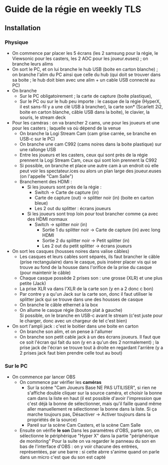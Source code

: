 # Guide de la régie en weekly TLS
## Installation
### Physique
- On commence par placer les 5 écrans (les 2 samsung pour la régie, le Viewsonic pour les casters, les 2 AOC pour les joueur.euses) ; on branche leurs alims  
- On sort le PC, et on lui branche le hub USB (boite en carton blanche) ; on branche l'alim du PC ainsi que celle du hub (qui doit se trouver dans sa boite ; le hub doit bien avec une alim + un cable USB connecté au PC)  
- On branche
  - Sur le PC obligatoirement ; la carte de capture (boite plastique),
  - Sur le PC ou sur le hub peu importe : le casque de la régie (HyperX, il est sans-fil y a une clé USB à brancher), la carte son* (Scarlett 2i2, boite en carton blanche, câble USB dans la boite), le clavier, la souris, le stream deck
- Pour les caméras : on va brancher 2 cams, une pour les joueurs et une pour les casters ; laquelle va où dépend de la venue
  - On branche la Logi Stream Cam (cam grise carrée, se branche en USB-c sur le PC)
  - On branche une cam C992 (cams noires dans la boite plastique) sur une rallonge USB 
  - Entre les joueurs et les casters, ceux qui sont près de la régie prennent la Logi Stream Cam, ceux qui sont loin prennent la C992
  - Si possible, on branche et place une autre cam à un endroit où elle peut voir les spectateur.ices ou alors un plan large des joueur.euses (on l'appelle "Cam Salle")
  - Branchement des HDMI : 
    - Si les joueurs sont près de la régie : 
      - Switch -> Carte de capture (in)
      - Carte de capture (out) -> splitter noir (in) (boite en carton bleue)
      - Les 2 out du splitter : écrans joueurs
    - Si les joueurs sont trop loin pour tout brancher comme ça avec des HDMI normaux
      - Switch -> splitter noir (in)
        - Sortie 1 du splitter noir -> Carte de capture (in) avec long HDMI
        - Sortie 2 du splitter noir -> Petit splitter (in)
        - Les 2 out du petit splitter -> écrans joueurs
- On sort les casques (housses noires dans valise câbles)
    - Les casques et leurs cables sont séparés, ils faut brancher le câble (prise rectangulaire) dans le casque, puis insérer placer vis qui se trouve au fond de la housse dans l'orifice de la prise du casque (pour maintenir le câble)
    - Chaque casque possède 2 prises son : une grosse (XLR) et une plus petite (Jack)
    - La prise XLR va dans l'XLR de la carte son (y en a 2 donc c bon)
    - Par contre y a qu'un Jack sur la carte son, donc il faut utiliser le splitter jack qui se trouve dans une des housses de casque
  - On branche le câble ethernet à la box
  - On allume le casque régie (bouton plat à gauche)  
    Si possible, on le branche en USB-c avant le stream (c'est juste pour le charger, donc avec un chargeur de tel c'est bien)
- On sort l'ampli jack : c'est le boitier dans une boite en carton
  - On branche son alim, et on pense à l'allumer
  - On branche son petit cable jack à un des écrans joueurs. Il faut que ce soit l'écran qui fait du son (y en a qu'un des 2 normalement) ; la prise jack de l'écran se trouve tout à droite en regardant l'arrière (y a 2 prises jack faut bien prendre celle tout au bout)

### Sur le PC
- On commence par lancer OBS
  - On commence par vérifier les **caméras**
    - Sur la scène "Cam Joueurs Base NE PAS UTILISER", si rien ne s'affiche double cliquer sur la source caméra, et choisir la bonne cam dans la liste en haut (il est possible d'avoir l'impression que c'est déjà la bonne de sélectionner, mais qu'il faille quand même aller manuellement re sélectionner la bonne dans la liste. Si ça marche toujours pas, Désactiver -> Activer toujours dans la propriétés de la source)
    - Pareil sur la scène Cam Casters, et la scène Cam Salle
  - Ensuite on vérifie **le son**
Dans les paramètres d'OBS, partie son, on sélectionne le périphérique "Hyper X" dans la partie "périphérique de monitoring"
Pour la suite on va regarder le panneau du son en bas de l'interface d'OBS : on y voir chacune des entrées, représentées, par une barre : si cette abrre s'anime quand on parle dans un micro c'est que du son est capté

